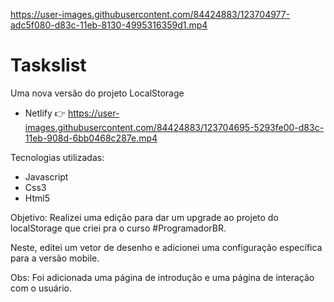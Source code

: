 

https://user-images.githubusercontent.com/84424883/123704977-adc5f080-d83c-11eb-8130-4995316359d1.mp4



# Taskslist
Uma nova versão do projeto LocalStorage

- Netlify 👉 
https://user-images.githubusercontent.com/84424883/123704695-5293fe00-d83c-11eb-908d-6bb0468c287e.mp4


Tecnologias utilizadas:

- Javascript
- Css3
- Html5

Objetivo:
Realizei uma edição para dar um upgrade ao projeto do localStorage que criei pra o curso #ProgramadorBR.

Neste, editei um vetor de desenho e adicionei uma configuração específica para a versão mobile.

Obs: Foi adicionada uma página de introdução e uma página de interação com o usuário.






